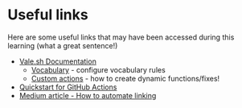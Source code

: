 # Useful links

Here are some useful links that may have been accessed during this learning (what a great sentence!)

* [Vale.sh Documentation](https://vale.sh/docs/topics/scoping/)
    * [Vocabulary](https://vale.sh/docs/topics/vocab/) - configure vocabulary rules
    * [Custom actions](https://vale.sh/docs/topics/actions/) - how to create dynamic functions/fixes!
* [Quickstart for GitHub Actions](https://docs.github.com/en/actions/writing-workflows/quickstart)
* [Medium article - How to automate linking](https://wise4rmgodadmob.medium.com/how-to-automate-linting-your-documentation-using-vale-and-github-actions-2726033f0d6c)